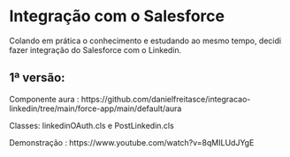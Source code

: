 # Integração com o Salesforce

Colando em prática o conhecimento  e estudando ao mesmo tempo, decidi fazer integração do Salesforce com o Linkedin. 

## 1ª versão: ##
<p>Componente aura : https://github.com/danielfreitasce/integracao-linkedin/tree/main/force-app/main/default/aura</p>
<p>Classes: linkedinOAuth.cls e PostLinkedin.cls</p>
<p>Demonstração : https://www.youtube.com/watch?v=8qMILUdJYgE </p>

